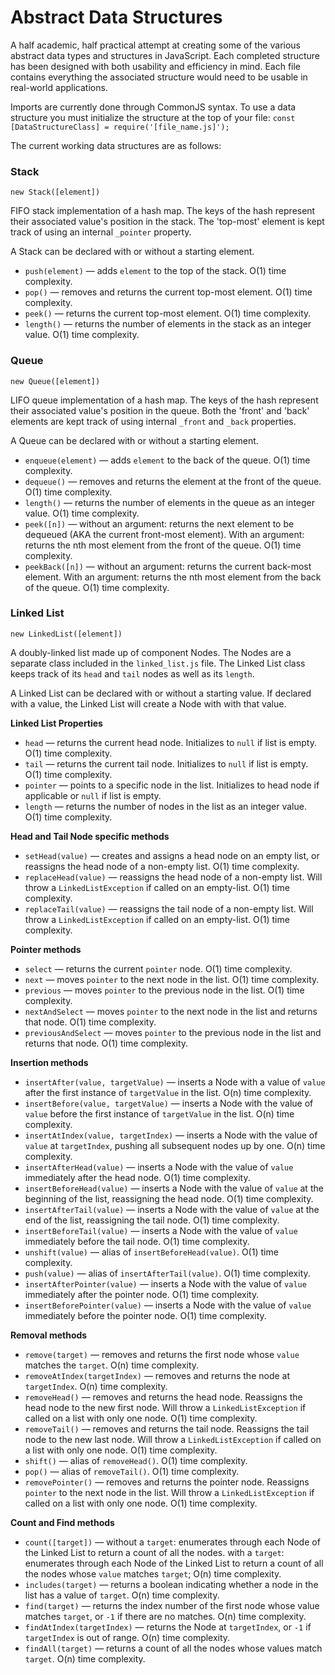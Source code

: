 # Abstract Data Structures
A half academic, half practical attempt at creating some of the various abstract data types and structures in JavaScript. Each completed structure has been designed with both usability and efficiency in mind. Each file contains everything the associated structure would need to be usable in real-world applications.

Imports are currently done through CommonJS syntax. To use a data structure you must initialize the structure at the top of your file: `const [DataStructureClass] = require('[file_name.js]');`

The current working data structures are as follows:

### Stack
`new Stack([element])`

FIFO stack implementation of a hash map. The keys of the hash represent their associated value's position in the stack. The 'top-most' element is kept track of using an internal `_pointer` property.

A Stack can be declared with or without a starting element.

* `push(element)` — adds `element` to the top of the stack. O(1) time complexity.
* `pop()` — removes and returns the current top-most element. O(1) time complexity.
* `peek()` — returns the current top-most element. O(1) time complexity.
* `length()` — returns the number of elements in the stack as an integer value. O(1) time complexity.

### Queue
`new Queue([element])`

LIFO queue implementation of a hash map. The keys of the hash represent their associated value's position in the queue. Both the 'front' and 'back' elements are kept track of using internal `_front` and `_back` properties.

A Queue can be declared with or without a starting element.

* `enqueue(element)` — adds `element` to the back of the queue. O(1) time complexity.
* `dequeue()` — removes and returns the element at the front of the queue. O(1) time complexity.
* `length()` — returns the number of elements in the queue as an integer value. O(1) time complexity.
* `peek([n])` — without an argument: returns the next element to be dequeued (AKA the current front-most element). With an argument: returns the nth most element from the front of the queue. O(1) time complexity.
* `peekBack([n])` — without an argument: returns the current back-most element. With an argument: returns the nth most element from the back of the queue. O(1) time complexity.

### Linked List
`new LinkedList([element])`

A doubly-linked list made up of component Nodes. The Nodes are a separate class included in the `linked_list.js` file. The Linked List class keeps track of its `head` and `tail` nodes as well as its `length`.

A Linked List can be declared with or without a starting value. If declared with a value, the Linked List will create a Node with with that value.

**Linked List Properties**
* `head` — returns the current head node. Initializes to `null` if list is empty. O(1) time complexity.
* `tail` — returns the current tail node. Initializes to `null` if list is empty. O(1) time complexity.
* `pointer` — points to a specific node in the list. Initializes to head node if applicable or `null` if list is empty.
* `length` — returns the number of nodes in the list as an integer value. O(1) time complexity.

**Head and Tail Node specific methods**
* `setHead(value)` — creates and assigns a head node on an empty list, or reassigns the head node of a non-empty list. O(1) time complexity.
* `replaceHead(value)` — reassigns the head node of a non-empty list. Will throw a `LinkedListException` if called on an empty-list. O(1) time complexity.
* `replaceTail(value)` — reassigns the tail node of a non-empty list. Will throw a `LinkedListException` if called on an empty-list. O(1) time complexity.

**Pointer methods**
* `select` — returns the current `pointer` node. O(1) time complexity.
* `next` — moves `pointer` to the next node in the list. O(1) time complexity.
* `previous` — moves `pointer` to the previous node in the list. O(1) time complexity.
* `nextAndSelect` — moves `pointer` to the next node in the list and returns that node. O(1) time complexity.
* `previousAndSelect` — moves `pointer` to the previous node in the list and returns that node. O(1) time complexity.

**Insertion methods**
* `insertAfter(value, targetValue)` — inserts a Node with a value of `value` after the first instance of `targetValue` in the list. O(n) time complexity.
* `insertBefore(value, targetValue)` — inserts a Node with the value of `value` before the first instance of `targetValue` in the list. O(n) time complexity.
* `insertAtIndex(value, targetIndex)` — inserts a Node with the value of `value` at `targetIndex`, pushing all subsequent nodes up by one. O(n) time complexity.
* `insertAfterHead(value)` — inserts a Node with the value of `value` immediately after the head node. O(1) time complexity.
* `insertBeforeHead(value)` — inserts a Node with the value of `value` at the beginning of the list, reassigning the head node. O(1) time complexity.
* `insertAfterTail(value)` — inserts a Node with the value of `value` at the end of the list, reassigning the tail node. O(1) time complexity.
* `insertBeforeTail(value)` — inserts a Node with the value of `value` immediately before the tail node. O(1) time complexity.
* `unshift(value)` — alias of `insertBeforeHead(value)`. O(1) time complexity.
* `push(value)` — alias of `insertAfterTail(value)`. O(1) time complexity.
* `insertAfterPointer(value)` — inserts a Node with the value of `value` immediately after the pointer node. O(1) time complexity.
* `insertBeforePointer(value)` — inserts a Node with the value of `value` immediately before the pointer node. O(1) time complexity.

**Removal methods**
* `remove(target)` — removes and returns the first node whose `value` matches the `target`. O(n) time complexity.
* `removeAtIndex(targetIndex)` — removes and returns the node at `targetIndex`. O(n) time complexity.
* `removeHead()` — removes and returns the head node. Reassigns the head node to the new first node. Will throw a `LinkedListException` if called on a list with only one node. O(1) time complexity.
* `removeTail()` — removes and returns the tail node. Reassigns the tail node to the new last node. Will throw a `LinkedListException` if called on a list with only one node. O(1) time complexity.
* `shift()` — alias of `removeHead()`. O(1) time complexity.
* `pop()` — alias of `removeTail()`. O(1) time complexity.
* `removePointer()` — removes and returns the pointer node. Reassigns `pointer` to the next node in the list. Will throw a `LinkedListException` if called on a list with only one node. O(1) time complexity.

**Count and Find methods**
* `count([target])` — without a `target`: enumerates through each Node of the Linked List to return a count of all the nodes. with a `target`: enumerates through each Node of the Linked List to return a count of all the nodes whose `value` matches `target`; O(n) time complexity.
* `includes(target)` — returns a boolean indicating whether a node in the list has a value of `target`. O(n) time complexity.
* `find(target)` — returns the index number of the first node whose value matches `target`, or `-1` if there are no matches. O(n) time complexity.
* `findAtIndex(targetIndex)` — returns the Node at `targetIndex`, or `-1` if `targetIndex` is out of range. O(n) time complexity.
* `findAll(target)` — returns a count of all the nodes whose values match `target`. O(n) time complexity.
